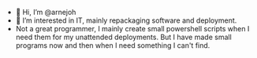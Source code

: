- 👋 Hi, I’m @arnejoh
- 👀 I’m interested in IT, mainly repackaging software and deployment.
- Not a great programmer, I mainly create small powershell scripts when I need them for my unattended deployments. But I have made small programs now and then when I need something I can't find.

<!---
arnejoh/arnejoh is a ✨ special ✨ repository because its `README.md` (this file) appears on your GitHub profile.
You can click the Preview link to take a look at your changes.
--->

